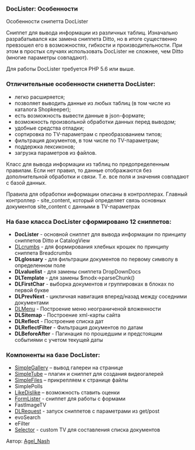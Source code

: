 <h3>DocLister: Особенности </h3> 
Особенности снипетта DocLister	
<br>
<p>Сниппет для вывода информации из различных таблиц. Изначально разрабатывался как замена сниппета Ditto, но в итоге существенно превзошел его в возможностях, гибкости и производительности. При этом в простых случаях использовать DocLister не сложнее, чем Ditto (многие параметры совпадают).</p>
<p>Для работы DocLister требуется PHP 5.6 или выше.</p>
<h3 class="sub-header">Отличительные особенности снипетта DocLister:</h3>
<ul>
	<li>легко расширяется;</li>
	<li>позволяет выводить данные из любых таблиц (в том числе из каталога Shopkeeper);</li>
	<li>есть возможность вывести данные в json-формате;</li>
	<li>возможность произвольной обработки данных перед выводом;</li>
	<li>удобные средства отладки;</li>
	<li>сортировка по TV-параметрам с преобразованием типов;</li>
	<li>фильтрация документов, в том числе по TV-параметрам;</li>
	<li>поддержка лексиконов;</li>
	<li>загрузка параметров из файлов.</li>
</ul>
<p>Класс для вывода информации из таблиц по предопределенным правилам. Если нет правил, то данные отображаются без дополнительной обработки и связи. Т.е. все поля и значения совпадают с базой данных.</p>
<p>Правила для обработки информации описаны в контроллерах. Главный контроллер - site_content, который определяет связь основных документов site_content с данными в TV-параметрах</p>
<h3 class="sub-header">На базе класса DocLister сформировано 12 сниппетов:</h3>
<ul>
	<li><strong>DocLister</strong> - основной сниппет для вывода информации по принципу сниппетов Ditto и CatalogView</li>
	<li><a href="sistemnye-parametry/" title="DLcrumbs" target="_blank" class="text-bold">DLcrumbs</a> - для формирования хлебных крошек по принципу сниппета Breadcrumbs</li>
	<li><strong>DLglossary</strong> - для фильтрации документов по первому символу в определенном поле</li>
	<li><strong>DLvaluelist</strong> - для замены сниппета DropDownDocs</li>
	<li><strong>DLTemplate</strong> - для замены $modx-&gt;parseChunk()</li>
	<li><strong>DLFirstChar</strong> - выборка документов и группировках в блоках по первой букве</li>
	<li><strong>DLPrevNext</strong> - цикличная навигация вперед/назад между соседними документами</li>
	<li><a href="dlmenu/" title="DLMenu" target="_blank" class="text-bold">DLMenu</a> - Построение меню неограниченой вложенности</li>
	<li><strong>DLSitemap</strong> - Построение xml-карты сайта</li>
	<li><strong>DLReflect</strong> - Построение списка дат</li>
	<li><strong>DLReflectFilter</strong> - Фильтрация документов по датам</li>
	<li><strong>DLBeforeAfter</strong> - Пагинация по прошедшим и предстоящим событиями с учетом текущей даты</li>
</ul>
<h3 class="sub-header">Компоненты на базе DocLister:</h3>
<ul>
	<li><a href="/ru/04_Компоненты/SimpleGallery" title="SimpleGallery" target="_blank" class="text-bold">SimpleGallery</a> – вывод галереи на странице</li>
	<li><a href="/ru/04_Компоненты/SimpleTube" title="SimpleTube" target="_blank" class="text-bold">SimpleTube</a> – плагин и сниппет для создания видеогалерей
</li>
	<li><a href="/ru/04_Компоненты/SimpleFile" title="SimpleFiles" target="_blank" class="text-bold">SimpleFiles</a> – прикрепляем к странице файлы</li>
	<li>SimplePolls</li>
	<li><a href="/ru/04_Компоненты/LikeDislike" title="LikeDislike" target="_blank" class="text-bold">LikeDislike</a> – возможность ставить оценки</li>
	<li><a href="/ru/04_Компоненты/FormLister" title="FormLister" target="_blank" class="text-bold">FormLister</a> - cниппет для работы с формами</li>
	<li>FastImageTV</li>
	<li><a href="/ru/04_Компоненты/DLRequest" title="DLRequest" target="_blank" class="text-bold">DLRequest</a> - запуск сниппетов с параметрами из get/post</li>
	<li>evoSearch</li>
	<li>eFilter</li>
	<li><a href="/ru/04_Компоненты/Selector" title="Selector" target="_blank" class="text-bold">Selector</a> - custom TV для составления списка документов</li>
</ul>
<p>Автор: <i class="fa fa-github fa-lg text-primary"></i> <a href="https://github.com/AgelxNash" rel="nofollow" target="_blank">Agel_Nash</a></p>
